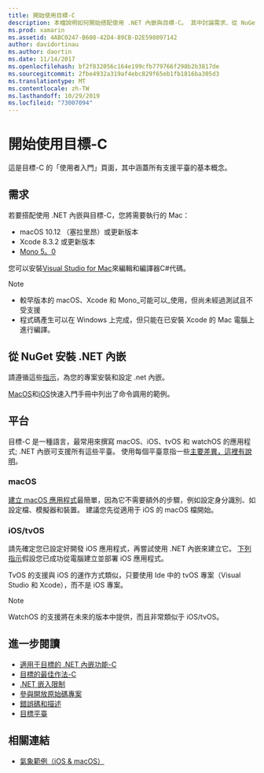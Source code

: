 ```yaml
---
title: 開始使用目標-C
description: 本檔說明如何開始搭配使用 .NET 內嵌與目標-C。 其中討論需求、從 NuGet 安裝 .NET 內嵌，以及支援的平臺。
ms.prod: xamarin
ms.assetid: 4ABC0247-B608-42D4-89CB-D2E598097142
author: davidortinau
ms.author: daortin
ms.date: 11/14/2017
ms.openlocfilehash: bf2f832056c164e199cfb779766f298b2b3817de
ms.sourcegitcommit: 2fbe4932a319af4ebc829f65eb1fb1816ba305d3
ms.translationtype: MT
ms.contentlocale: zh-TW
ms.lasthandoff: 10/29/2019
ms.locfileid: "73007094"
---
```

# <a name="getting-started-with-objective-c"></a>開始使用目標-C

這是目標-C 的「使用者入門」頁面，其中涵蓋所有支援平臺的基本概念。

## <a name="requirements"></a>需求

若要搭配使用 .NET 內嵌與目標-C，您將需要執行的 Mac：

- macOS 10.12 （塞拉里昂）或更新版本
- Xcode 8.3.2 或更新版本
- [Mono 5。0](https://www.mono-project.com/download/)

您可以安裝[Visual Studio for Mac](https://visualstudio.microsoft.com/vs/mac/)來編輯和編譯器C#代碼。

> [!NOTE]
>
> - 較早版本的 macOS、Xcode 和 Mono_可能可以_使用，但尚未經過測試且不受支援
> - 程式碼產生可以在 Windows 上完成，但只能在已安裝 Xcode 的 Mac 電腦上進行編譯。

## <a name="installing-net-embedding-from-nuget"></a>從 NuGet 安裝 .NET 內嵌

請遵循這些[指示](~/tools/dotnet-embedding/get-started/install/install.md)，為您的專案安裝和設定 .net 內嵌。

[MacOS](~/tools/dotnet-embedding/get-started/objective-c/macos.md)和[iOS](~/tools/dotnet-embedding/get-started/objective-c/ios.md)快速入門手冊中列出了命令調用的範例。

## <a name="platforms"></a>平台

目標-C 是一種語言，最常用來撰寫 macOS、iOS、tvOS 和 watchOS 的應用程式; .NET 內嵌可支援所有這些平臺。 使用每個平臺意指一些[主要差異，這裡有說明](~/tools/dotnet-embedding/objective-c/platforms.md)。

### <a name="macos"></a>macOS

[建立 macOS 應用程式](~/tools/dotnet-embedding/get-started/objective-c/macos.md)最簡單，因為它不需要額外的步驟，例如設定身分識別、如設定檔、模擬器和裝置。 建議您先從適用于 iOS 的 macOS 檔開始。

### <a name="ios--tvos"></a>iOS/tvOS

請先確定您已設定好開發 iOS 應用程式，再嘗試使用 .NET 內嵌來建立它。 [下列指示](~/tools/dotnet-embedding/get-started/objective-c/ios.md)假設您已成功從電腦建立並部署 iOS 應用程式。

TvOS 的支援與 iOS 的運作方式類似，只要使用 Ide 中的 tvOS 專案（Visual Studio 和 Xcode），而不是 iOS 專案。

> [!NOTE]
> WatchOS 的支援將在未來的版本中提供，而且非常類似于 iOS/tvOS。

## <a name="further-reading"></a>進一步閱讀

- [適用于目標的 .NET 內嵌功能-C](~/tools/dotnet-embedding/objective-c/index.md)
- [目標的最佳作法-C](~/tools/dotnet-embedding/objective-c/best-practices.md)
- [.NET 嵌入限制](~/tools/dotnet-embedding/limitations.md)
- [參與開放原始碼專案](https://github.com/mono/Embeddinator-4000/blob/master/Contributing.md)
- [錯誤碼和描述](~/tools/dotnet-embedding/errors.md)
- [目標平臺](~/tools/dotnet-embedding/objective-c/platforms.md)

## <a name="related-links"></a>相關連結

- [氣象範例（iOS & macOS）](https://github.com/jamesmontemagno/embeddinator-weather)
